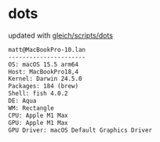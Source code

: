 # dots

updated with [gleich/scripts/dots](https://github.com/gleich/scripts/tree/main/dots)

```txt
matt@MacBookPro-10.lan 
---------------------- 
OS: macOS 15.5 arm64 
Host: MacBookPro18,4 
Kernel: Darwin 24.5.0 
Packages: 184 (brew) 
Shell: fish 4.0.2 
DE: Aqua 
WM: Rectangle 
CPU: Apple M1 Max 
GPU: Apple M1 Max 
GPU Driver: macOS Default Graphics Driver
```